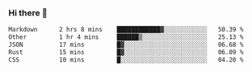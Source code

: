 ### Hi there 👋

<!--
**WShiBin/WShiBin** is a ✨ _special_ ✨ repository because its `README.md` (this file) appears on your GitHub profile.

Here are some ideas to get you started:

- 🔭 I’m currently working on ...
- 🌱 I’m currently learning ...
- 👯 I’m looking to collaborate on ...
- 🤔 I’m looking for help with ...
- 💬 Ask me about ...
- 📫 How to reach me: ...
- 😄 Pronouns: ...
- ⚡ Fun fact: ...
-->

<!--START_SECTION:waka-->

```txt
Markdown      2 hrs 8 mins    ████████████▓░░░░░░░░░░░░   50.39 %
Other         1 hr 4 mins     ██████▒░░░░░░░░░░░░░░░░░░   25.13 %
JSON          17 mins         █▓░░░░░░░░░░░░░░░░░░░░░░░   06.68 %
Rust          15 mins         █▓░░░░░░░░░░░░░░░░░░░░░░░   06.09 %
CSS           10 mins         █░░░░░░░░░░░░░░░░░░░░░░░░   04.20 %
```

<!--END_SECTION:waka-->

